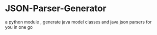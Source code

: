 # JSON-Parser-Generator
a python module ,  generate java model classes and java json parsers for you in one go
